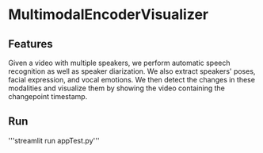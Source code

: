 # MultimodalEncoderVisualizer
## Features
Given a video with multiple speakers, we perform automatic speech recognition as well as speaker diarization. We also extract speakers' poses, facial expression, and vocal emotions. We then detect the changes in these modalities and visualize them by showing the video containing the changepoint timestamp.
## Run
'''streamlit run appTest.py'''
